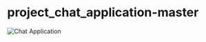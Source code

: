 # project_chat_application-master

![Chat Application](https://i.ytimg.com/vi/ZwFA3YMfkoc/maxresdefault.jpg)
